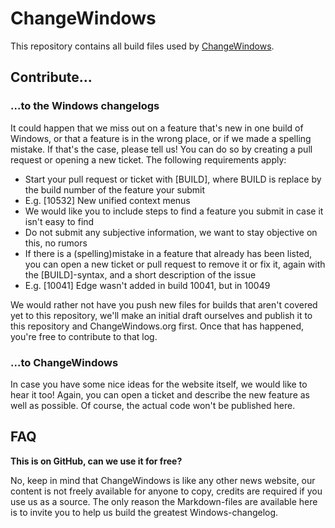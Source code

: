 # ChangeWindows

This repository contains all build files used by [ChangeWindows](http://changewindows.org).

## Contribute...

### ...to the Windows changelogs
It could happen that we miss out on a feature that's new in one build of Windows, or that a feature is in the wrong place, or if we made a spelling mistake. If that's the case, please tell us! You can do so by creating a pull request or opening a new ticket. The following requirements apply:

- Start your pull request or ticket with [BUILD], where BUILD is replace by the build number of the feature your submit
 - E.g. [10532] New unified context menus
- We would like you to include steps to find a feature you submit in case it isn't easy to find
- Do not submit any subjective information, we want to stay objective on this, no rumors
- If there is a (spelling)mistake in a feature that already has been listed, you can open a new ticket or pull request to remove it or fix it, again with the [BUILD]-syntax, and a short description of the issue
 - E.g. [10041] Edge wasn't added in build 10041, but in 10049
 
We would rather not have you push new files for builds that aren't covered yet to this repository, we'll make an initial draft ourselves and publish it to this repository and ChangeWindows.org first. Once that has happened, you're free to contribute to that log.

### ...to ChangeWindows
In case you have some nice ideas for the website itself, we would like to hear it too! Again, you can open a ticket and describe the new feature as well as possible. Of course, the actual code won't be published here.

## FAQ

**This is on GitHub, can we use it for free?**

No, keep in mind that ChangeWindows is like any other news website, our content is not freely available for anyone to copy, credits are required if you use us as a source. The only reason the Markdown-files are available here is to invite you to help us build the greatest Windows-changelog.

